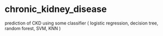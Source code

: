 # chronic_kidney_disease
 prediction of CKD using some classifier ( logistic regression, decision tree, random forest, SVM, KNN )
